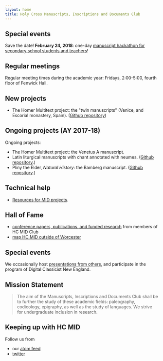 ```yaml
---
layout: home
title: Holy Cross Manuscripts, Inscriptions and Documents Club
---
```



## Special events

Save the date!  **February 24, 2018**:  one-day [manuscript hackathon for secondary school students and teachers](https://hcmid.github.io/ms-hackathon-2018/)!


## Regular meetings

Regular meeting times during the academic year:  Fridays, 2:00-5:00, fourth floor of Fenwick Hall.




## New projects

-  The Homer Multitext project: the "twin manuscripts" (Venice, and Escorial monastery, Spain).  ([Github repository](https://github.com/hmteditors/twins))

## Ongoing projects (AY 2017-18) ##


Ongoing projects:


-   The Homer Multitext project:  the Venetus A manuscript.
-   Latin liturgical manuscripts with chant annotated with neumes.  ([Github repository](https://github.com/HCMID/chant).)
-   Pliny the Elder, *Natural History*: the Bamberg manuscript.  ([Github repository](https://github.com/HCMID/plinius).)


## Technical help

-  [Resources for MID projects](tech).




## Hall of Fame

-   [conference papers,  publications, and funded research](hof) from members of HC MID Club
-   [map HC MID outside of Worcester](where)

## Special events


We occasionally host [presentations from others](hosted), and participate in the program of Digital Classicist New England.


## Mission Statement


>The aim of the Manuscripts, Inscriptions and Documents Club shall be to further the study of these academic fields: paleography, codicology, epigraphy, as well as the study of languages. We strive for undergraduate inclusion in research.


## Keeping up with HC MID

Follow us from

- our [atom feed](atom.xml)
- [twitter](https://twitter.com/hcmid)
